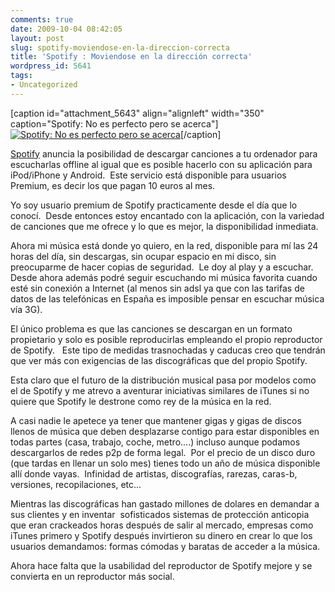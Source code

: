 ```yaml
---
comments: true
date: 2009-10-04 08:42:05
layout: post
slug: spotify-moviendose-en-la-direccion-correcta
title: 'Spotify : Moviendose en la dirección correcta'
wordpress_id: 5641
tags:
- Uncategorized
---
```


[caption id="attachment_5643" align="alignleft" width="350" caption="Spotify: No es perfecto pero se acerca"][![Spotify: No es perfecto pero se acerca](http://blog.alvareznavarro.es/wp-content/uploads/2009/10/spotify.jpg)](http://www.spotify.com)[/caption]

[Spotify](http://www.spotify.com) anuncia la posibilidad de descargar canciones a tu ordenador para escucharlas offline al igual que es posible hacerlo con su aplicación para iPod/iPhone y Android.  Este servicio está disponible para usuarios Premium, es decir los que pagan 10 euros al mes.

Yo soy usuario premium de Spotify practicamente desde el día que lo conocí.  Desde entonces estoy encantado con la aplicación, con la variedad de canciones que me ofrece y lo que es mejor, la disponibilidad inmediata.

Ahora mi música está donde yo quiero, en la red, disponible para mí las 24 horas del día, sin descargas, sin ocupar espacio en mi disco, sin preocuparme de hacer copias de seguridad.  Le doy al play y a escuchar.   Desde ahora además podré seguir escuchando mi música favorita cuando esté sin conexión a Internet (al menos sin adsl ya que con las tarifas de datos de las telefónicas en España es imposible pensar en escuchar música vía 3G).

El único problema es que las canciones se descargan en un formato propietario y solo es posible reproducirlas empleando el propio reproductor de Spotify.   Este tipo de medidas trasnochadas y caducas creo que tendrán que ver más con exigencias de las discográficas que del propio Spotify.

Esta claro que el futuro de la distribución musical pasa por modelos como el de Spotify y me atrevo a aventurar iniciativas similares de iTunes si no quiere que Spotify le destrone como rey de la música en la red.

A casi nadie le apetece ya tener que mantener gigas y gigas de discos llenos de música que deben desplazarse contigo para estar disponibles en todas partes (casa, trabajo, coche, metro....) incluso aunque podamos descargarlos de redes p2p de forma legal.  Por el precio de un disco duro (que tardas en llenar un solo mes) tienes todo un año de música disponible allí donde vayas.  Infinidad de artistas, discografías, rarezas, caras-b, versiones, recopilaciones, etc...

Mientras las discográficas han gastado millones de dolares en demandar a sus clientes y en inventar  sofisticados sistemas de protección anticopia que eran crackeados horas después de salir al mercado, empresas como iTunes primero y Spotify después invirtieron su dinero en crear lo que los usuarios demandamos: formas cómodas y baratas de acceder a la música.

Ahora hace falta que la usabilidad del reproductor de Spotify mejore y se convierta en un reproductor más social.
